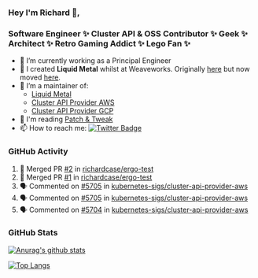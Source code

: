 ### Hey I'm Richard 👋, 

<h3 align="left">Software Engineer ✨ Cluster API & OSS Contributor ✨ Geek ✨ Architect ✨ Retro Gaming Addict ✨ Lego Fan ✨</h3>

- 🔭 I’m currently working as a Principal Engineer
- 📯 I created **Liquid Metal** whilst at Weaveworks. Originally [here](https://github.com/weaveworks-liquidmetal) but now moved [here](https://github.com/liquidmetal-dev).
- 👯 I’m a maintainer of:
  -  [Liquid Metal](https://github.com/liquidmetal-dev)
  -  [Cluster API Provider AWS](https://github.com/kubernetes-sigs/cluster-api-provider-aws)
  -  [Cluster API Provider GCP](https://github.com/kubernetes-sigs/cluster-api-provider-gcp)
- 💬 I'm reading [Patch & Tweak](https://bjooks.com/products/patch-tweak-exploring-modular-synthesis)
- 📫 How to reach me: [![Twitter Badge](https://img.shields.io/badge/-@fruit_case-00acee?style=flat&logo=Twitter&logoColor=white)](https://twitter.com/intent/follow?screen_name=fruit_case "Follow on Twitter")

### GitHub Activity 

<!--START_SECTION:activity-->
1. 🎉 Merged PR [#2](https://github.com/richardcase/ergo-test/pull/2) in [richardcase/ergo-test](https://github.com/richardcase/ergo-test)
2. 🎉 Merged PR [#1](https://github.com/richardcase/ergo-test/pull/1) in [richardcase/ergo-test](https://github.com/richardcase/ergo-test)
3. 🗣 Commented on [#5705](https://github.com/kubernetes-sigs/cluster-api-provider-aws/pull/5705#issuecomment-3390573053) in [kubernetes-sigs/cluster-api-provider-aws](https://github.com/kubernetes-sigs/cluster-api-provider-aws)
4. 🗣 Commented on [#5705](https://github.com/kubernetes-sigs/cluster-api-provider-aws/pull/5705#issuecomment-3390564166) in [kubernetes-sigs/cluster-api-provider-aws](https://github.com/kubernetes-sigs/cluster-api-provider-aws)
5. 🗣 Commented on [#5704](https://github.com/kubernetes-sigs/cluster-api-provider-aws/pull/5704#issuecomment-3390096972) in [kubernetes-sigs/cluster-api-provider-aws](https://github.com/kubernetes-sigs/cluster-api-provider-aws)
<!--END_SECTION:activity-->

### GitHub Stats

[![Anurag's github stats](https://github-readme-stats.vercel.app/api?username=richardcase&count_private=true&show_icons=true)](https://github.com/anuraghazra/github-readme-stats)

[![Top Langs](https://github-readme-stats.vercel.app/api/top-langs/?username=richardcase&hide=html&layout=compact)](https://github.com/anuraghazra/github-readme-stats)

